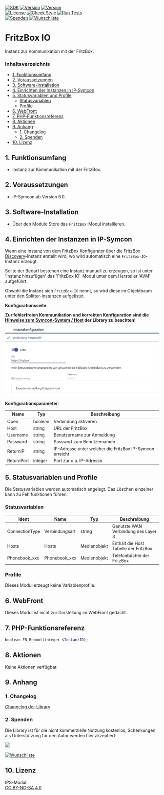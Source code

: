 [![SDK](https://img.shields.io/badge/Symcon-PHPModul-red.svg)](https://www.symcon.de/service/dokumentation/entwicklerbereich/sdk-tools/sdk-php/)
[![Version](https://img.shields.io/badge/Modul%20version-0.80-blue.svg)]()
[![Version](https://img.shields.io/badge/Symcon%20Version-6.0%20%3E-green.svg)](https://community.symcon.de/t/ip-symcon-6-0-testing/44478)  
[![License](https://img.shields.io/badge/License-CC%20BY--NC--SA%204.0-green.svg)](https://creativecommons.org/licenses/by-nc-sa/4.0/)
[![Check Style](https://github.com/Nall-chan/FritzBox/workflows/Check%20Style/badge.svg)](https://github.com/Nall-chan/FritzBox/actions) [![Run Tests](https://github.com/Nall-chan/FritzBox/workflows/Run%20Tests/badge.svg)](https://github.com/Nall-chan/FritzBox/actions)  
[![Spenden](https://www.paypalobjects.com/de_DE/DE/i/btn/btn_donate_SM.gif)](#2-spenden)
[![Wunschliste](https://img.shields.io/badge/Wunschliste-Amazon-ff69fb.svg)](#2-spenden)  

# FritzBox IO <!-- omit in toc -->
Instanz zur Kommunikation mit der FritzBox.

### Inhaltsverzeichnis <!-- omit in toc -->

- [1. Funktionsumfang](#1-funktionsumfang)
- [2. Voraussetzungen](#2-voraussetzungen)
- [3. Software-Installation](#3-software-installation)
- [4. Einrichten der Instanzen in IP-Symcon](#4-einrichten-der-instanzen-in-ip-symcon)
- [5. Statusvariablen und Profile](#5-statusvariablen-und-profile)
  - [Statusvariablen](#statusvariablen)
  - [Profile](#profile)
- [6. WebFront](#6-webfront)
- [7. PHP-Funktionsreferenz](#7-php-funktionsreferenz)
- [8. Aktionen](#8-aktionen)
- [9. Anhang](#9-anhang)
  - [1. Changelog](#1-changelog)
  - [2. Spenden](#2-spenden)
- [10. Lizenz](#10-lizenz)

## 1. Funktionsumfang

* Instanz zur Kommunikation mit der FritzBox.  

## 2. Voraussetzungen

- IP-Symcon ab Version 6.0

## 3. Software-Installation

* Über den Module Store das `FritzBox`-Modul installieren.

## 4. Einrichten der Instanzen in IP-Symcon

 Wenn eine Instanz von dem  [FritzBox Konfigurator](../FritzBox%20Configurator/README.md) über die [FritzBox Discovery](../FritzBox%20Discovery/README.md)-Instanz erstellt wird, wo wird automatisch eine `FritzBox-IO`-Instanz erzeugt.  

 Sollte der Bedarf bestehen eine Instanz manuell zu erzeugen, so ist unter 'Instanz hinzufügen' das 'FritzBox IO'-Modul unter dem Hersteller 'AVM' aufgeführt.  

Obwohl die Instanz sich `FritzBox-IO` nennt, so wird diese im Objektbaum unter den Splitter-Instanzen aufgelistet.

__Konfigurationsseite__:

**Zur fehlerfreien Kommunikation und korrekten Konfiguration sind die [Hinweise zum Symcon-System / Host](../README.md#hinweise-zum-symcon-system--host) der Library zu beachten!**  

![Config](imgs/config.png)  

__Konfigurationsparameter__:  

| Name       | Typ     | Beschreibung                                             |
| ---------- | ------- | -------------------------------------------------------- |
| Open       | boolean | Verbindung aktiveren                                     |
| Host       | string  | URL der FritzBox                                         |
| Username   | string  | Benutzername zur Anmeldung                               |
| Password   | string  | Passwort zum Benutzernamen                               |
| ReturnIP   | string  | IP-Adresse unter welcher die FritzBox IP-Symcon erreicht |
| ReturnPort | integer | Port zur o.a. IP-Adresse                                 |

## 5. Statusvariablen und Profile

Die Statusvariablen werden automatisch angelegt. Das Löschen einzelner kann zu Fehlfunktionen führen.

### Statusvariablen

| Ident          | Name           | Typ          | Beschreibung                          |
| -------------- | -------------- | ------------ | ------------------------------------- |
| ConnectionType | Verbindungsart | string       | Genutzte WAN Verbindung des Layer 3   |
| Hosts          | Hosts          | Medienobjekt | Enthält die Host Tabelle der FritzBox |
| Phonebook_xxx  | Phonebook_xxx  | Medienobjekt | Telefonbücher der FritzBox            |

### Profile

Dieses Modul erzeugt keine Variablenprofile.  

## 6. WebFront

Dieses Modul ist nicht zur Darstellung im WebFront gedacht.

## 7. PHP-Funktionsreferenz

```php
boolean FB_Reboot(integer $InstanzID);
```

## 8. Aktionen

Keine Aktionen verfügbar.

## 9. Anhang

### 1. Changelog

[Changelog der Library](../README.md#changelog)

### 2. Spenden

  Die Library ist für die nicht kommerzielle Nutzung kostenlos, Schenkungen als Unterstützung für den Autor werden hier akzeptiert:  

<a href="https://www.paypal.com/donate?hosted_button_id=G2SLW2MEMQZH2" target="_blank"><img src="https://www.paypalobjects.com/de_DE/DE/i/btn/btn_donate_LG.gif" border="0" /></a>  

[![Wunschliste](https://img.shields.io/badge/Wunschliste-Amazon-ff69fb.svg)](https://www.amazon.de/hz/wishlist/ls/YU4AI9AQT9F?ref_=wl_share) 

## 10. Lizenz

  IPS-Modul:  
  [CC BY-NC-SA 4.0](https://creativecommons.org/licenses/by-nc-sa/4.0/)  

